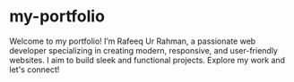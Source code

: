 # my-portfolio
Welcome to my portfolio! I’m Rafeeq Ur Rahman, a passionate web developer specializing in creating modern, responsive, and user-friendly websites.  I aim to build sleek and functional projects. Explore my work and let's connect!
